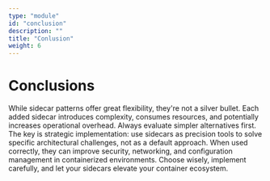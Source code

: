 ```yaml
---
type: "module"
id: "conclusion"
description: ""
title: "Conlusion"
weight: 6
---
```


# Conclusions

While sidecar patterns offer great flexibility, they're not a silver bullet. Each added sidecar introduces complexity, consumes resources, and potentially increases operational overhead. Always evaluate simpler alternatives first. The key is strategic implementation: use sidecars as precision tools to solve specific architectural challenges, not as a default approach. When used correctly, they can improve security, networking, and configuration management in containerized environments. Choose wisely, implement carefully, and let your sidecars elevate your container ecosystem.
